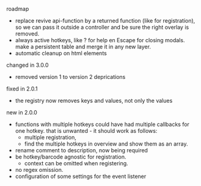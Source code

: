 

roadmap

* replace revive api-function by a returned function (like for registration),
    so we can pass it outside a
    controller and be sure the right overlay is removed.
* always active hotkeys, like ? for help en Escape for closing modals.
    make a persistent table and merge it in any new layer.
* automatic cleanup on html elements



changed in 3.0.0

* removed version 1 to version 2 deprications

fixed in 2.0.1

* the registry now removes keys and values, not only the values

new in 2.0.0

* functions with multiple hotkeys could have had multiple callbacks for one hotkey.
    that is unwanted - it should work as follows:
    * multiple registration,
    * find the multiple hotkeys in overview and show them as an array.
* rename comment to description, now being required
* be hotkey/barcode agnostic for registration.
    * context can be omitted when registering.
* no regex omission.
* configuration of some settings for the event listener
